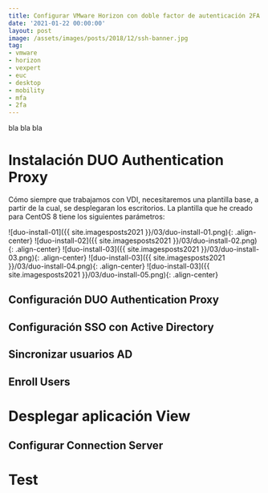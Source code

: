 ```yaml
---
title: Configurar VMware Horizon con doble factor de autenticación 2FA MFA
date: '2021-01-22 00:00:00'
layout: post
image: /assets/images/posts/2018/12/ssh-banner.jpg
tag:
- vmware
- horizon
- vexpert
- euc
- desktop
- mobility
- mfa
- 2fa
---
```


bla bla bla

# Instalación DUO Authentication Proxy

Cómo siempre que trabajamos con VDI, necesitaremos una plantilla base, a partir de la cual, se desplegaran los escritorios. La plantilla que he creado para CentOS 8 tiene los siguientes parámetros:

![duo-install-01]({{ site.imagesposts2021 }}/03/duo-install-01.png){: .align-center}
![duo-install-02]({{ site.imagesposts2021 }}/03/duo-install-02.png){: .align-center}
![duo-install-03]({{ site.imagesposts2021 }}/03/duo-install-03.png){: .align-center}
![duo-install-03]({{ site.imagesposts2021 }}/03/duo-install-04.png){: .align-center}
![duo-install-03]({{ site.imagesposts2021 }}/03/duo-install-05.png){: .align-center}

## Configuración DUO Authentication Proxy

## Configuración SSO con Active Directory

## Sincronizar usuarios AD

## Enroll Users

# Desplegar aplicación View

## Configurar Connection Server

# Test




